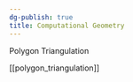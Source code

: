 ```yaml
---
dg-publish: true
title: Computational Geometry
---
```


Polygon Triangulation

[[polygon_triangulation]]